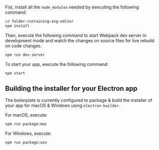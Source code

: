 Fist, install all the `node_modules` needed by executing the following command:
```sh
cd folder-containing-avg-editor
npm install
```
Then, execute the following command to start Webpack dev server in development mode and
watch the changes on source files for live rebuild on code changes.
```sh
npm run dev-server
```
To start your app, execute the following command:
```sh
npm start
```
## Building the installer for your Electron app
The boilerplate is currently configured to package & build the installer of
your app for macOS & Windows using `electron-builder`.

For macOS, execute:
```sh
npm run package:mac
```

For Windows, execute:
```sh
npm run package:win
```

